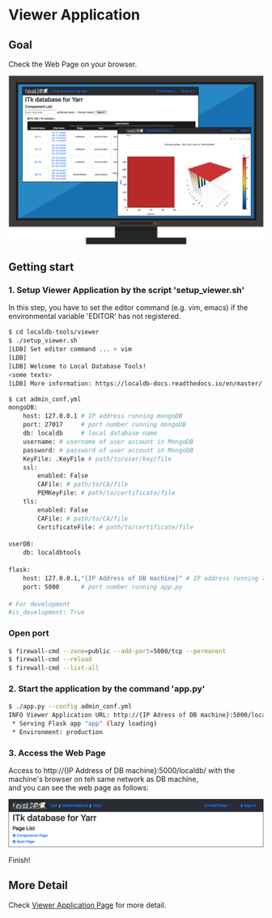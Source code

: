 # Viewer Application

## Goal

Check the Web Page on your browser.

![Viewer Application Goal](images/demo_viewer_goal.png)

<!--
## Pre Requirements

Viewer Application is implemented in "Local DB Tools".<br>
You can install "Local DB Tools" as follows:

```bash
$ git clone -b devel https://gitlab.cern.ch/YARR/localdb-tools.git
```
-->
## Getting start

### 1. Setup Viewer Application by the script 'setup_viewer.sh'

In this step, you have to set the editor command (e.g. vim, emacs) if the environmental variable 'EDITOR' has not registered.

```bash
$ cd localdb-tools/viewer
$ ./setup_viewer.sh
[LDB] Set editor command ... > vim
[LDB]
[LDB] Welcome to Local Database Tools!
<some texts>
[LDB] More information: https://localdb-docs.readthedocs.io/en/master/
```

```bash
$ cat admin_conf.yml
mongoDB:
    host: 127.0.0.1 # IP address running mongoDB
    port: 27017     # port number running mongoDB
    db: localdb     # local database name
    username: # username of user account in MongoDB
    password: # password of user account in MongoDB
    KeyFile: .KeyFile # path/to/user/key/file
    ssl:
        enabled: False
        CAFile: # path/to/CA/file
        PEMKeyFile: # path/to/certificate/file 
    tls:
        enabled: False
        CAFile: # path/to/CA/file 
        CertificateFile: # path/to/certificate/file

userDB:
    db: localdbtools

flask:
    host: 127.0.0.1,"{IP Address of DB machine}" # IP address running app.py
    port: 5000      # port number running app.py

# For development
#is_development: True
```

### Open port
```bash
$ firewall-cmd --zone=public --add-port=5000/tcp --permanent
$ firewall-cmd --reload
$ firewall-cmd --list-all
```
### 2. Start the application by the command 'app.py'

```bash
$ ./app.py --config admin_conf.yml
INFO Viewer Application URL: http://{IP Adress of DB machine}:5000/localdb/
 * Serving Flask app "app" (lazy loading)
 * Environment: production
```

<!--
### If you want to see the screen from DAQ machine
If you want to see the grafana viewer on your browser of DAQ machine, you should execute the bellow comand on the DAQ machine.
```bash
$ ssh -2 -C -Y -L 3000:localhost:3000 {DB server IP} -fN
```
-->

### 3. Access the Web Page

Access to http://{IP Address of DB machine}:5000/localdb/ with the machine's browser on teh same network as DB machine,<br>
and you can see the web page as follows:

![viewer top](images/demo_viewer_top.png)

Finish!

## More Detail

Check [Viewer Application Page](viewer.md) for more detail.
